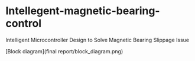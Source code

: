 # Intellegent-magnetic-bearing-control
Intelligent  Microcontroller Design to Solve Magnetic Bearing Slippage Issue

[Block diagram](final report/block_diagram.png)
